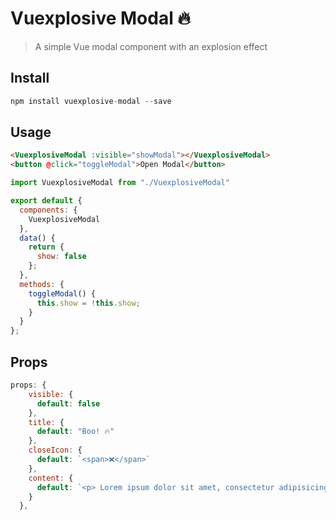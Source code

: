 # Vuexplosive Modal 🔥

> A simple Vue modal component with an explosion effect

## Install

```js
npm install vuexplosive-modal --save
```

## Usage

```html
<VuexplosiveModal :visible="showModal"></VuexplosiveModal> 
<button @click="toggleModal">Open Modal</button>
```

```js
import VuexplosiveModal from "./VuexplosiveModal"

export default {
  components: {
    VuexplosiveModal
  },
  data() {
    return {
      show: false
    };
  },
  methods: {
    toggleModal() {
      this.show = !this.show;
    }
  }
};
```


## Props

```js
props: {
    visible: {
      default: false
    },
    title: {
      default: "Boo! 🔥"
    },
    closeIcon: {
      default: `<span>❌</span>`
    },
    content: {
      default: `<p> Lorem ipsum dolor sit amet, consectetur adipisicing elit. Eveniet a tenetur delectus reprehenderit, omnis doloremque at earum officia unde sequi accusantium corporis praesentium deserunt laboriosam dignissimos voluptatum culpa molestiae ullam. 👻</p>`
    }
  },
```
